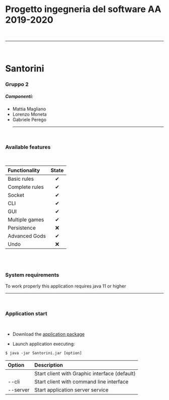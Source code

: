 # Progetto ingegneria del software AA 2019-2020
<br><hr><br>
# Santorini
### Gruppo 2
##### Componenti:
- Mattia Magliano
- Lorenzo Moneta
- Gabriele Perego
<br><hr><br>
### Available features
<br>

| Functionality | State |
|:-----------------------|:------------------------------------:|
| Basic rules | ✔|
| Complete rules | ✔|
| Socket | ✔|
| CLI | ✔|
| GUI | ✔|
| Multiple games| ✔|
| Persistence | ❌|
| Advanced Gods  | ✔ |
| Undo | ❌ |


<br><br>
### System requirements
To work properly this application requires java 11 or higher
<br><hr><br>
### Application start
<br>

- Download the <a href="https://github.com/l-money/ing-sw-2020-magliano-moneta-perego/raw/master/deliveries/JAR/Santorini-1.0-SNAPSHOT.jar">application package</a>

- Launch application executing:

```
$ java -jar Santorini.jar [option]
```

| Option  | Description                              | 
|:-----------------------|:------------------|
|     | Start  client with Graphic interface (default)                  
| --cli    | Start client with command line interface
| --server      | Start application server service
                          

